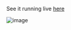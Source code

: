 See it running live [here](https://spiri0.github.io/Threejs-WebGPU-Voxelizer/index.html)

![image](https://github.com/user-attachments/assets/2ca0c4ee-70d7-496b-808d-7458bc0a84ee)
